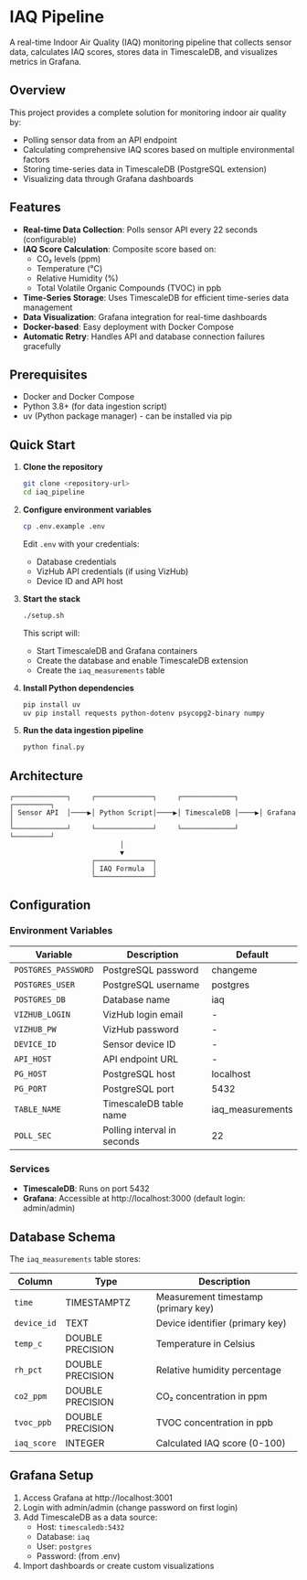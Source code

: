 # IAQ Pipeline

A real-time Indoor Air Quality (IAQ) monitoring pipeline that collects sensor data, calculates IAQ scores, stores data in TimescaleDB, and visualizes metrics in Grafana.

## Overview

This project provides a complete solution for monitoring indoor air quality by:
- Polling sensor data from an API endpoint
- Calculating comprehensive IAQ scores based on multiple environmental factors
- Storing time-series data in TimescaleDB (PostgreSQL extension)
- Visualizing data through Grafana dashboards

## Features

- **Real-time Data Collection**: Polls sensor API every 22 seconds (configurable)
- **IAQ Score Calculation**: Composite score based on:
  - CO₂ levels (ppm)
  - Temperature (°C)
  - Relative Humidity (%)
  - Total Volatile Organic Compounds (TVOC) in ppb
- **Time-Series Storage**: Uses TimescaleDB for efficient time-series data management
- **Data Visualization**: Grafana integration for real-time dashboards
- **Docker-based**: Easy deployment with Docker Compose
- **Automatic Retry**: Handles API and database connection failures gracefully

## Prerequisites

- Docker and Docker Compose
- Python 3.8+ (for data ingestion script)
- uv (Python package manager) - can be installed via pip

## Quick Start

1. **Clone the repository**
   ```bash
   git clone <repository-url>
   cd iaq_pipeline
   ```

2. **Configure environment variables**
   ```bash
   cp .env.example .env
   ```
   Edit `.env` with your credentials:
   - Database credentials
   - VizHub API credentials (if using VizHub)
   - Device ID and API host

3. **Start the stack**
   ```bash
   ./setup.sh
   ```
   This script will:
   - Start TimescaleDB and Grafana containers
   - Create the database and enable TimescaleDB extension
   - Create the `iaq_measurements` table

4. **Install Python dependencies**
   ```bash
   pip install uv
   uv pip install requests python-dotenv psycopg2-binary numpy
   ```

5. **Run the data ingestion pipeline**
   ```bash
   python final.py
   ```

## Architecture

```
┌─────────────┐     ┌──────────────┐     ┌─────────────┐     ┌─────────┐
│ Sensor API  │────▶│ Python Script│────▶│ TimescaleDB │────▶│ Grafana │
└─────────────┘     └──────────────┘     └─────────────┘     └─────────┘
                           │
                           ▼
                    ┌──────────────┐
                    │ IAQ Formula  │
                    └──────────────┘
```

## Configuration

### Environment Variables

| Variable | Description | Default |
|----------|-------------|---------|
| `POSTGRES_PASSWORD` | PostgreSQL password | changeme |
| `POSTGRES_USER` | PostgreSQL username | postgres |
| `POSTGRES_DB` | Database name | iaq |
| `VIZHUB_LOGIN` | VizHub login email | - |
| `VIZHUB_PW` | VizHub password | - |
| `DEVICE_ID` | Sensor device ID | - |
| `API_HOST` | API endpoint URL | - |
| `PG_HOST` | PostgreSQL host | localhost |
| `PG_PORT` | PostgreSQL port | 5432 |
| `TABLE_NAME` | TimescaleDB table name | iaq_measurements |
| `POLL_SEC` | Polling interval in seconds | 22 |

### Services

- **TimescaleDB**: Runs on port 5432
- **Grafana**: Accessible at http://localhost:3000 (default login: admin/admin)

## Database Schema

The `iaq_measurements` table stores:

| Column | Type | Description |
|--------|------|-------------|
| `time` | TIMESTAMPTZ | Measurement timestamp (primary key) |
| `device_id` | TEXT | Device identifier (primary key) |
| `temp_c` | DOUBLE PRECISION | Temperature in Celsius |
| `rh_pct` | DOUBLE PRECISION | Relative humidity percentage |
| `co2_ppm` | DOUBLE PRECISION | CO₂ concentration in ppm |
| `tvoc_ppb` | DOUBLE PRECISION | TVOC concentration in ppb |
| `iaq_score` | INTEGER | Calculated IAQ score (0-100) |




## Grafana Setup

1. Access Grafana at http://localhost:3001
2. Login with admin/admin (change password on first login)
3. Add TimescaleDB as a data source:
   - Host: `timescaledb:5432`
   - Database: `iaq`
   - User: `postgres`
   - Password: (from .env)
4. Import dashboards or create custom visualizations

